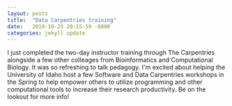 ```yaml
---
layout: posts
title:  "Data Carpentries training"
date:   2019-10-25 20:15:59 -0800
categories: jekyll update
---
```

I just completed the two-day instructor training through The Carpentries alongside a few other colleages from Bioinformatics and Computational Biology. It was so refreshing to talk pedagogy. I'm excited about helping the University of Idaho host a few Software and Data Carpentries workshops in the Spring to help empower others to utilize programming and other computational tools to increase their research productivity. Be on the lookout for more info!